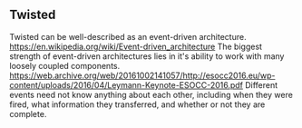 ## Twisted

Twisted can be well-described as an event-driven architecture.
https://en.wikipedia.org/wiki/Event-driven_architecture
The biggest strength of event-driven architectures lies in it's ability to work with many loosely coupled components.
https://web.archive.org/web/20161002141057/http://esocc2016.eu/wp-content/uploads/2016/04/Leymann-Keynote-ESOCC-2016.pdf
Different events need not know anything about each other, including when they were fired, what information they transferred, and whether or not they are complete.
